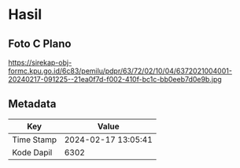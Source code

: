 # Hasil

## Foto C Plano

https://sirekap-obj-formc.kpu.go.id/6c83/pemilu/pdpr/63/72/02/10/04/6372021004001-20240217-091225--21ea0f7d-f002-410f-bc1c-bb0eeb7d0e9b.jpg


## Metadata

| Key        | Value               |
| ---------- | ------------------- |
| Time Stamp | 2024-02-17 13:05:41 |
| Kode Dapil | 6302                |



